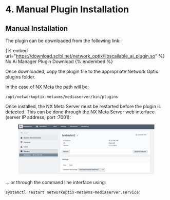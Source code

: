 # 4. Manual Plugin Installation

## Manual Installation

The plugin can be downloaded from the following link:

{% embed url="https://download.sclbl.net/network_optix/libscailable_ai_plugin.so" %}
Nx Ai Manager Plugin Download
{% endembed %}

Once downloaded, copy the plugin file to the appropriate Network Optix plugins folder.

In the case of NX Meta the path will be:

```
/opt/networkoptix-metavms/mediaserver/bin/plugins
```

Once installed, the NX Meta Server must be restarted before the plugin is detected. This can be done through the NX Meta Server web interface (server IP address, port :7001):

<figure><img src="../.gitbook/assets/image (84).png" alt=""><figcaption></figcaption></figure>

... or through the command line interface using:&#x20;

```
systemctl restart networkoptix-metavms-mediaserver.service
```
